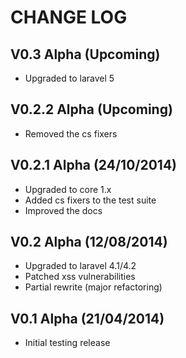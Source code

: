 CHANGE LOG
==========


## V0.3 Alpha (Upcoming)

* Upgraded to laravel 5


## V0.2.2 Alpha (Upcoming)

* Removed the cs fixers


## V0.2.1 Alpha (24/10/2014)

* Upgraded to core 1.x
* Added cs fixers to the test suite
* Improved the docs


## V0.2 Alpha (12/08/2014)

* Upgraded to laravel 4.1/4.2
* Patched xss vulnerabilities
* Partial rewrite (major refactoring)


## V0.1 Alpha (21/04/2014)

* Initial testing release
